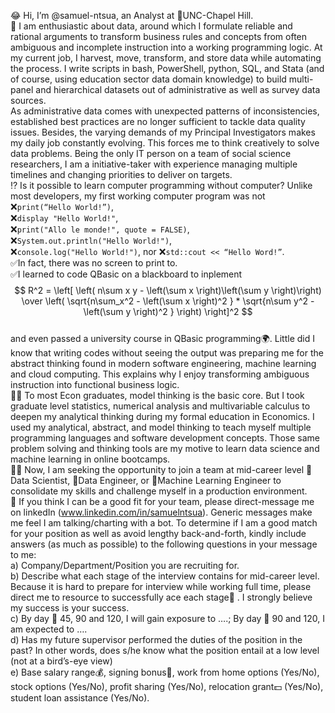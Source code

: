 😂 Hi, I’m @samuel-ntsua, an Analyst at 🏢UNC-Chapel Hill.<br>
💼 I am enthusiastic about data, around which I formulate reliable and rational arguments to transform business rules and concepts from often ambiguous and incomplete instruction into a working programming logic. At my current job, I harvest, move, transform, and store data while automating the process. I write scripts in bash, PowerShell, python, SQL, and Stata (and of course, using education sector data domain knowledge) to build multi-panel and hierarchical datasets out of administrative as well as survey data sources.<br>
As administrative data comes with unexpected patterns of inconsistencies, established best practices are no longer sufficient to tackle data quality issues. Besides, the varying demands of my Principal Investigators makes my daily job constantly evolving. This forces me to think creatively to solve data problems. Being the only IT person on a team of social science researchers, I am a initiative-taker with experience managing multiple timelines and changing priorities to deliver on targets.<br>
⁉️ Is it possible to learn computer programming without computer? Unlike most developers, my first working computer program was not<br> :x:```print(“Hello World!”)```,<br> :x:```display "Hello World!"```,<br> :x:```print("Allo le monde!", quote = FALSE)```,<br> :x:```System.out.println("Hello World!")```,<br> :x:```console.log("Hello World!")```, nor :x:```std::cout << “Hello Word!”```.<br> ✅In fact, there was no screen to print to.<br> ✅I learned to code QBasic on a blackboard to inplement<br>
$$ R^2 = \left[  \left( n\sum x y - \left(\sum x \right)\left(\sum y \right)\right) \over \left( \sqrt{n\sum_x^2 - \left(\sum x \right)^2 } * \sqrt{n\sum y^2 - \left(\sum y \right)^2 }  \right) \right]^2 $$
<br> and even passed a university course in QBasic programming🌍. Little did I know that writing codes without seeing the output was preparing me for the abstract thinking found in modern software engineering, machine learning and cloud computing. This explains why I enjoy transforming ambiguous instruction into functional business logic.<br>
👨‍🎓 To most Econ graduates, model thinking is the basic core. But I took graduate level statistics, numerical analysis and multivariable calculus to deepen my analytical thinking during my formal education in Economics. I used my analytical, abstract, and model thinking to teach myself multiple programming languages and software development concepts. Those same problem solving and thinking tools are my motive to learn data science and machine learning in online bootcamps.<br>
👨‍💻 Now, I am seeking the opportunity to join a team at mid-career level 🥷Data Scientist, 🥷Data Engineer, or 🥷Machine Learning Engineer to consolidate my skills and challenge myself in a production environment.<br>
📨 If you think I can be a good fit for your team, please direct-message me on linkedIn (www.linkedin.com/in/samuelntsua). Generic messages make me feel I am talking/charting with a bot. To determine if I am a good match for your position as well as avoid lengthy back-and-forth, kindly include answers (as much as possible) to the following questions in your message to me:<br>
	a) Company/Department/Position you are recruiting for.<br>
	b) Describe what each stage of the interview contains for mid-career level. Because it is hard to prepare for interview while working full time, please direct me to resource to successfully ace each stage🙏 . I strongly believe my success is your success.<br>
	c) By day 📆 45, 90 and 120, I will gain exposure to ….; By day 📆 90 and 120, I am expected to ….<br>
	d) Has my future supervisor performed the duties of the position in the past? In other words, does s/he know what the position entail at a low level (not at a bird’s-eye view)<br>
	e) Base salary range💰, signing bonus💸, work from home options (Yes/No), stock options (Yes/No), profit sharing (Yes/No), relocation grant💵 (Yes/No), student loan assistance (Yes/No).<br>
